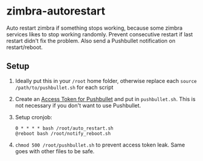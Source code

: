# zimbra-autorestart

Auto restart zimbra if something stops working, because some zimbra services likes to stop working randomly. Prevent consecutive restart if last restart didn't fix the problem. Also send a Pushbullet notification on restart/reboot.

## Setup

1. Ideally put this in your `/root` home folder, otherwise replace each `source /path/to/pushbullet.sh` for each script
2. Create an [Access Token for Pushbullet](https://www.pushbullet.com/#settings/account) and put in `pushbullet.sh`. This is not necessary if you don't want to use Pushbullet.
3. Setup cronjob:

    ```
    0 * * * * bash /root/auto_restart.sh
    @reboot bash /root/notify_reboot.sh
    ```

4. `chmod 500 /root/pushbullet.sh` to prevent access token leak. Same goes with other files to be safe.
